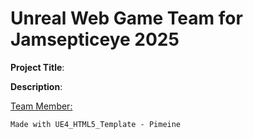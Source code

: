 # Unreal Web Game Team for Jamsepticeye 2025


**Project Title**:

**Description**:


<ins>Team Member:</ins>




























```
Made with UE4_HTML5_Template - Pimeine
```
